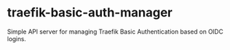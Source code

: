 # traefik-basic-auth-manager
Simple API server for managing Traefik Basic Authentication based on OIDC logins.
